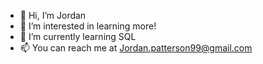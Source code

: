 - 👋 Hi, I’m Jordan
- 👀 I’m interested in learning more! 
- 🌱 I’m currently learning SQL
- 📫 You can reach me at Jordan.patterson99@gmail.com

<!---
Jpatt6899/Jpatt6899 is a ✨ special ✨ repository because its `README.md` (this file) appears on your GitHub profile.
You can click the Preview link to take a look at your changes.
--->
